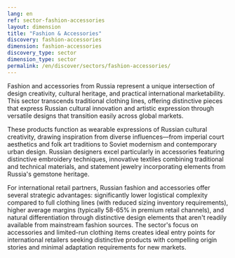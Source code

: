 ```yaml
---
lang: en
ref: sector-fashion-accessories
layout: dimension
title: "Fashion & Accessories"
discovery: fashion-accessories
dimension: fashion-accessories
discovery_type: sector
dimension_type: sector
permalink: /en/discover/sectors/fashion-accessories/
---
```


Fashion and accessories from Russia represent a unique intersection of design creativity, cultural heritage, and practical international marketability. This sector transcends traditional clothing lines, offering distinctive pieces that express Russian cultural innovation and artistic expression through versatile designs that transition easily across global markets.

These products function as wearable expressions of Russian cultural creativity, drawing inspiration from diverse influences—from imperial court aesthetics and folk art traditions to Soviet modernism and contemporary urban design. Russian designers excel particularly in accessories featuring distinctive embroidery techniques, innovative textiles combining traditional and technical materials, and statement jewelry incorporating elements from Russia's gemstone heritage.

For international retail partners, Russian fashion and accessories offer several strategic advantages: significantly lower logistical complexity compared to full clothing lines (with reduced sizing inventory requirements), higher average margins (typically 58-65% in premium retail channels), and natural differentiation through distinctive design elements that aren't readily available from mainstream fashion sources. The sector's focus on accessories and limited-run clothing items creates ideal entry points for international retailers seeking distinctive products with compelling origin stories and minimal adaptation requirements for new markets.
